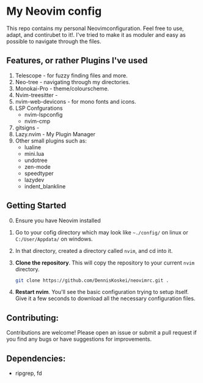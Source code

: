 # My Neovim config

This repo contains my personal Neovimconfiguration. Feel free to use, adapt, and contirubet to it!. I've tried to make it as moduler and easy as possible to navigate through the files.

## Features, or rather Plugins I've used

1. Telescope - for fuzzy finding files and more.
2. Neo-tree - navigating through my directories.
3. Monokai-Pro - theme/colourscheme.
4. Nvim-treesitter - 
5. nvim-web-devicons - for mono fonts and icons.
6. LSP Confgurations
    - nvim-lspconfig
    - nvim-cmp
7. gitsigns - 
8. Lazy.nvim - My Plugin Manager
9. Other small plugins such as:
    - lualine
    - mini.lua
    - undotree
    - zen-mode
    - speedtyper
    - lazydev
    - indent_blankline

## **Getting Started**
0. Ensure you have Neovim installed

1. Go to your cofig directory which may look like `~./config/` on linux or `C:/User/Appdata/` on windows.

2. In that directory, created a directory called `nvim`, and cd into it.

1. **Clone the repository**. This will copy the repository to your current `nvim` directory.
    ```bash
    git clone https://github.com/DennisKoskei/neovimrc.git .
    ```
2. **Restart nvim**. You'll see the basic configuration trying to setup itself. Give it a few seconds to download all the necessary configuration files.

## **Contributing:**

Contributions are welcome! Please open an issue or submit a pull request if you find any bugs or have suggestions for improvements.

## **Dependencies:**

* ripgrep, fd 



